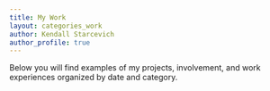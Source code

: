 ```yaml
---
title: My Work
layout: categories_work
author: Kendall Starcevich
author_profile: true
---
```

Below you will find examples of my projects, involvement, and work experiences organized by date and category. 